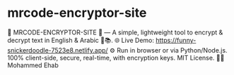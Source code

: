 # mrcode-encryptor-site
🔐 MRCODE-ENCRYPTOR-SITE 🔐 — A simple, lightweight tool to encrypt &amp; decrypt text in English &amp; Arabic 📝📚. 🌐 Live Demo: https://funny-snickerdoodle-7523e8.netlify.app/ ⚙️ Run in browser or via Python/Node.js. 100% client-side, secure, real-time, with encryption keys. MIT License. 👨‍💻 Mohammed Ehab
